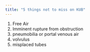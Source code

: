 ```yaml
---
title: "5 things not to miss on KUB"
---
```

1. Free Air
2. Imminent rupture from obstruction
3. pneumobilia or portal venous air
4. volvulus
5. misplaced tubes

